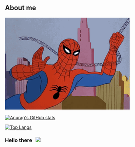 ## About me
![me](https://github.com/messipeam/messipeam/blob/main/pic/6av1.gif)

[![Anurag's GitHub stats](https://github-readme-stats.vercel.app/api?username=messipeam&theme=prussian)](https://github.com/anuraghazra/github-readme-stats)

[![Top Langs](https://github-readme-stats.vercel.app/api/top-langs/?username=messipeam&layout=compact)](https://github.com/anuraghazra/github-readme-stats)

<!--
**messipeam/messipeam** is a ✨ _special_ ✨ repository because its `README.md` (this file) appears on your GitHub profile.


<!--
**messipeam/messipeam** is a ✨ _special_ ✨ repository because its `README.md` (this file) appears on your GitHub profile.

Here are some ideas to get you started:

- 🔭 I’m currently working on ...
- 🌱 I’m currently learning ...
- 👯 I’m looking to collaborate on ...
- 🤔 I’m looking for help with ...
- 💬 Ask me about ...
- 📫 How to reach me: ...
- 😄 Pronouns: ...
- ⚡ Fun fact: ...
-->

### Hello there &nbsp; ![](https://visitor-badge.glitch.me/badge?page_id=messipeamh&style=flat-square&color=0088cc)
